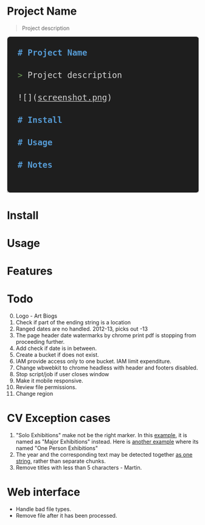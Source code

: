 # Project Name

> Project description

![](screenshot.png)

# Install

# Usage

# Features

# Todo

0. Logo - Art Biogs
1. Check if part of the ending string is a location
2. Ranged dates are no handled. 2012-13, picks out -13
3. The page header date watermarks by chrome print pdf is stopping from proceeding further.
4. Add check if date is in between.
5. Create a bucket if does not exist.
6. IAM provide access only to one bucket. IAM limit expenditure.
7. Change wbwebkit to chrome headless with header and footers disabled.
8. Stop script/job if user closes window
9. Make it mobile responsive.
10. Review file permissions.
11. Change region

# CV Exception cases

1. "Solo Exhibitions" make not be the right marker. In this [example](https://annaglynn.com/cv.html), it is named as "Major Exhibitions" instead. Here is [another example](http://pennymason.com.au/cv) where its named "One Person Exhibitions"
2. The year and the corresponding text may be detected together [as one string](https://annaglynn.com/cv.html), rather than separate chunks. 
3. Remove titles with less than 5 characters - Martin.

# Web interface

- Handle bad file types.
- Remove file after it has been processed.


